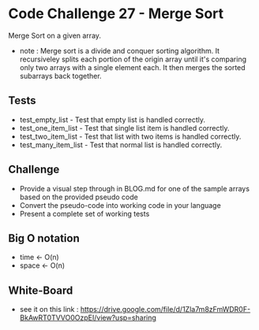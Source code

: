 # Code Challenge 27 - Merge Sort

Merge Sort on a given array.

* note : Merge sort is a divide and conquer sorting algorithm. It recursiveley splits each portion of the origin array until it's comparing only two arrays with a single element each. It then merges the sorted subarrays back together.

## Tests

- test_empty_list - Test that empty list is handled correctly.
- test_one_item_list - Test that single list item is handled correctly.
- test_two_item_list - Test that list with two items is handled correctly.
- test_many_item_list - Test that normal list is handled correctly.

## Challenge

- Provide a visual step through in BLOG.md for one of the sample arrays based on the provided pseudo code
- Convert the pseudo-code into working code in your language
- Present a complete set of working tests

## Big O notation

- time <- O(n)
- space <- O(n)

## White-Board
* see it on this link : https://drive.google.com/file/d/1Zla7m8zFmWDR0F-BkAwRT0TVVO0OzpEI/view?usp=sharing